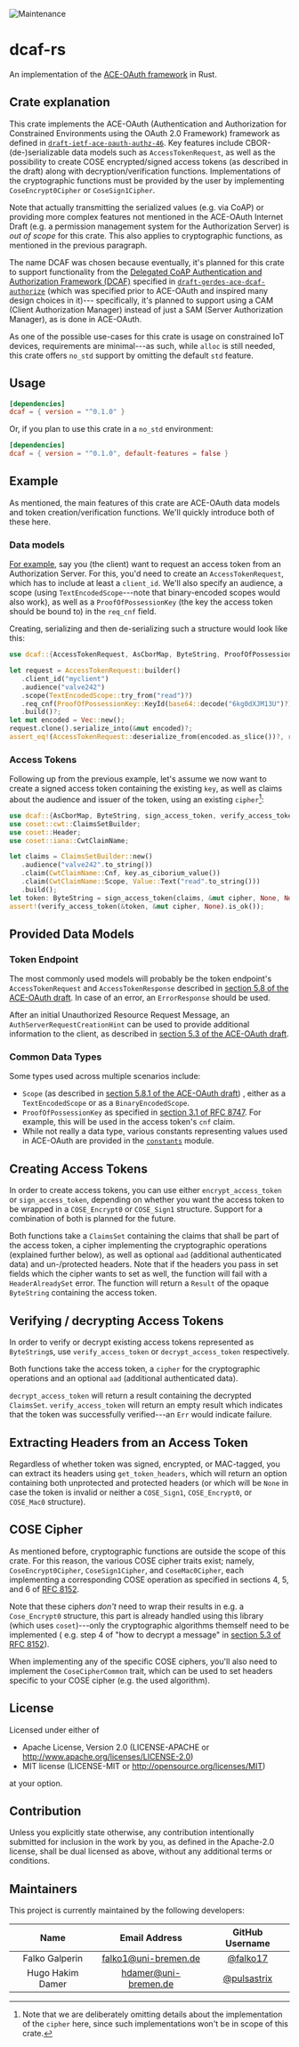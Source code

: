![Maintenance](https://img.shields.io/badge/maintenance-actively--developed-brightgreen.svg)

# dcaf-rs

An implementation of the [ACE-OAuth framework](https://www.ietf.org/archive/id/draft-ietf-ace-oauth-authz-46.html) in
Rust.

## Crate explanation

This crate implements the ACE-OAuth
(Authentication and Authorization for Constrained Environments using the OAuth 2.0 Framework)
framework as defined
in [`draft-ietf-ace-oauth-authz-46`](https://www.ietf.org/archive/id/draft-ietf-ace-oauth-authz-46.html). Key features
include CBOR-(de-)serializable data models such as `AccessTokenRequest`, as well as the possibility to create COSE
encrypted/signed access tokens
(as described in the draft) along with decryption/verification functions. Implementations of the cryptographic functions
must be provided by the user by implementing
`CoseEncrypt0Cipher` or `CoseSign1Cipher`.

Note that actually transmitting the serialized values (e.g. via CoAP) or providing more complex features not mentioned
in the ACE-OAuth Internet Draft (e.g. a permission management system for the Authorization Server) is *out of scope* for
this crate. This also applies to cryptographic functions, as mentioned in the previous paragraph.

The name DCAF was chosen because eventually, it's planned for this crate to support functionality from the
[Delegated CoAP Authentication and Authorization Framework (DCAF)](https://dcaf.science/)
specified
in [`draft-gerdes-ace-dcaf-authorize`](https://datatracker.ietf.org/doc/html/draft-gerdes-ace-dcaf-authorize-04)
(which was specified prior to ACE-OAuth and inspired many design choices in it)--- specifically, it's planned to support
using a CAM (Client Authorization Manager)
instead of just a SAM (Server Authorization Manager), as is done in ACE-OAuth.

As one of the possible use-cases for this crate is usage on constrained IoT devices, requirements are minimal---as such,
while `alloc` is still needed, this crate offers
`no_std` support by omitting the default `std` feature.

## Usage

```toml
[dependencies]
dcaf = { version = "^0.1.0" }
```

Or, if you plan to use this crate in a `no_std` environment:

```toml
[dependencies]
dcaf = { version = "^0.1.0", default-features = false }
```

## Example

As mentioned, the main features of this crate are ACE-OAuth data models and token creation/verification functions. We'll
quickly introduce both of these here.

### Data models

[For example](https://www.ietf.org/archive/id/draft-ietf-ace-oauth-authz-46.html#figure-7), say you (the client) want to
request an access token from an Authorization Server. For this, you'd need to create an `AccessTokenRequest`, which has
to include at least a
`client_id`. We'll also specify an audience, a scope (using `TextEncodedScope`---note that binary-encoded scopes would
also work), as well as a
`ProofOfPossessionKey` (the key the access token should be bound to) in the `req_cnf` field.

Creating, serializing and then de-serializing such a structure would look like this:

```rust
use dcaf::{AccessTokenRequest, AsCborMap, ByteString, ProofOfPossessionKey, TextEncodedScope};

let request = AccessTokenRequest::builder()
   .client_id("myclient")
   .audience("valve242")
   .scope(TextEncodedScope::try_from("read")?)
   .req_cnf(ProofOfPossessionKey::KeyId(base64::decode("6kg0dXJM13U")?))
   .build()?;
let mut encoded = Vec::new();
request.clone().serialize_into(&mut encoded)?;
assert_eq!(AccessTokenRequest::deserialize_from(encoded.as_slice())?, request);
```

### Access Tokens

Following up from the previous example, let's assume we now want to create a signed access token containing the
existing `key`, as well as claims about the audience and issuer of the token, using an existing `cipher`[^cipher]:

```rust
use dcaf::{AsCborMap, ByteString, sign_access_token, verify_access_token};
use coset::cwt::ClaimsSetBuilder;
use coset::Header;
use coset::iana::CwtClaimName;

let claims = ClaimsSetBuilder::new()
   .audience("valve242".to_string())
   .claim(CwtClaimName::Cnf, key.as_ciborium_value())
   .claim(CwtClaimName::Scope, Value::Text("read".to_string()))
   .build();
let token: ByteString = sign_access_token(claims, &mut cipher, None, None, None)?;
assert!(verify_access_token(&token, &mut cipher, None).is_ok());
```

[^cipher]: Note that we are deliberately omitting details about the implementation of the
`cipher` here, since such implementations won't be in scope of this crate.

## Provided Data Models

### Token Endpoint

The most commonly used models will probably be the token endpoint's `AccessTokenRequest` and
`AccessTokenResponse` described
in [section 5.8 of the ACE-OAuth draft](https://www.ietf.org/archive/id/draft-ietf-ace-oauth-authz-46.html#section-5.8).
In case of an error, an `ErrorResponse` should be used.

After an initial Unauthorized Resource Request Message, an `AuthServerRequestCreationHint` can be used to provide
additional information to the client, as described in
[section 5.3 of the ACE-OAuth draft](https://www.ietf.org/archive/id/draft-ietf-ace-oauth-authz-46.html#section-5.3).

### Common Data Types

Some types used across multiple scenarios include:

- `Scope` (as described
  in [section 5.8.1 of the ACE-OAuth draft](https://www.ietf.org/archive/id/draft-ietf-ace-oauth-authz-46.html#section-5.8.1))
  , either as a `TextEncodedScope` or as a `BinaryEncodedScope`.
- `ProofOfPossessionKey` as specified
  in [section 3.1 of RFC 8747](https://datatracker.ietf.org/doc/html/rfc8747#section-3.1). For example, this will be
  used in the access token's `cnf` claim.
- While not really a data type, various constants representing values used in ACE-OAuth are provided in
  the [`constants`](https://docs.rs/dcaf/latest/dcaf/common/constants/) module.

## Creating Access Tokens

In order to create access tokens, you can use either `encrypt_access_token` or
`sign_access_token`, depending on whether you want the access token to be wrapped in a
`COSE_Encrypt0` or `COSE_Sign1` structure. Support for a combination of both is planned for the future.

Both functions take a `ClaimsSet` containing the claims that shall be part of the access token, a cipher implementing
the cryptographic operations
(explained further below), as well as optional `aad` (additional authenticated data)
and un-/protected headers. Note that if the headers you pass in set fields which the cipher wants to set as well, the
function will fail with a
`HeaderAlreadySet` error. The function will return a `Result` of the opaque `ByteString` containing the access token.

## Verifying / decrypting Access Tokens

In order to verify or decrypt existing access tokens represented as `ByteString`s, use `verify_access_token`
or `decrypt_access_token` respectively.

Both functions take the access token, a `cipher` for the cryptographic operations and an optional `aad` (additional
authenticated data).

`decrypt_access_token` will return a result containing the decrypted
`ClaimsSet`.
`verify_access_token` will return an empty result which indicates that the token was successfully verified---an `Err`
would indicate failure.

## Extracting Headers from an Access Token

Regardless of whether token was signed, encrypted, or MAC-tagged, you can extract its headers using `get_token_headers`,
which will return an option containing both unprotected and protected headers (or which will be `None` in case the token
is invalid or neither a `COSE_Sign1`, `COSE_Encrypt0`, or `COSE_Mac0` structure).

## COSE Cipher

As mentioned before, cryptographic functions are outside the scope of this crate. For this reason, the various COSE
cipher traits exist; namely,
`CoseEncrypt0Cipher`, `CoseSign1Cipher`, and `CoseMac0Cipher`, each implementing a corresponding COSE operation as
specified in sections 4, 5, and 6 of
[RFC 8152](https://datatracker.ietf.org/doc/html/rfc8152).

Note that these ciphers *don't* need to wrap their results in e.g. a `Cose_Encrypt0` structure, this part is already
handled using this library (which uses `coset`)---only the cryptographic algorithms themself need to be implemented (
e.g. step 4 of
"how to decrypt a message" in [section 5.3 of RFC 8152](https://datatracker.ietf.org/doc/html/rfc8152#section-5.3)).

When implementing any of the specific COSE ciphers, you'll also need to implement the
`CoseCipherCommon` trait, which can be used to set headers specific to your COSE cipher
(e.g. the used algorithm).

## License

Licensed under either of

* Apache License, Version 2.0
  (LICENSE-APACHE or http://www.apache.org/licenses/LICENSE-2.0)
* MIT license
  (LICENSE-MIT or http://opensource.org/licenses/MIT)

at your option.

## Contribution

Unless you explicitly state otherwise, any contribution intentionally submitted for inclusion in the work by you, as
defined in the Apache-2.0 license, shall be dual licensed as above, without any additional terms or conditions.

## Maintainers

This project is currently maintained by the following developers:

|       Name       |    Email Address     |               GitHub Username                |
|:----------------:|:--------------------:|:--------------------------------------------:|
|  Falko Galperin  | falko1@uni-bremen.de |    [@falko17](https://github.com/falko17)    |
| Hugo Hakim Damer | hdamer@uni-bremen.de | [@pulsastrix](https://github.com/pulsastrix) |
